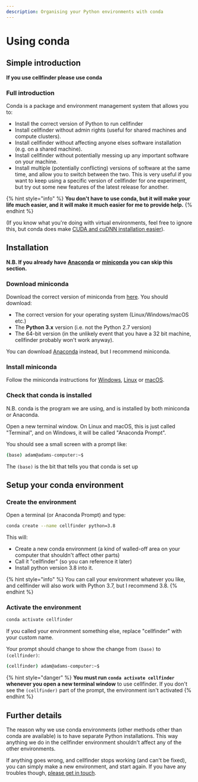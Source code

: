 ```yaml
---
description: Organising your Python environments with conda
---
```


# Using conda

## Simple introduction

**If you use cellfinder please use conda**

### Full introduction

Conda is a package and environment management system that allows you to:

* Install the correct version of Python to run cellfinder
* Install cellfinder without admin rights \(useful for shared machines and compute clusters\).
* Install cellfinder without affecting anyone elses software installation \(e.g. on a shared machine\).
* Install cellfinder without potentially messing up any important software on your machine.
* Install multiple \(potentially conflicting\) versions of software at the same time, and allow you to switch between the two. This is very useful if you want to keep using a specific version of cellfinder for one experiment, but try out some new features of the latest release for another.

{% hint style="info" %}
**You don't have to use conda, but it will make your life much easier, and it will make it much easier for me to provide help.**
{% endhint %}

\(If you know what you're doing with virtual environments, feel free to ignore this, but conda does make [CUDA and cuDNN installation easier](setting-up-your-gpu.md#installing-cuda-and-cudnn)\).

## Installation

**N.B. If you already have** [**Anaconda**](https://www.anaconda.com/) **or** [**miniconda**](https://docs.conda.io/en/latest/miniconda.html) **you can skip this section.**

### Download miniconda

Download the correct version of miniconda from [here](https://docs.conda.io/en/latest/miniconda.html). You should download:

* The correct version for your operating system \(Linux/Windows/macOS etc.\)
* The **Python 3.x** version \(i.e. not the Python 2.7 version\)
* The 64-bit version \(in the unlikely event that you have a 32 bit machine, cellfinder probably won't work anyway\).

You can download [Anaconda](https://www.anaconda.com/) instead, but I recommend miniconda.

### Install miniconda

Follow the miniconda instructions for [Windows](https://conda.io/projects/conda/en/latest/user-guide/install/windows.html), [Linux](https://conda.io/projects/conda/en/latest/user-guide/install/linux.html) or [macOS](https://conda.io/projects/conda/en/latest/user-guide/install/macos.html).

### Check that conda is installed

N.B. conda is the program we are using, and is installed by both miniconda or Anaconda.

Open a new terminal window. On Linux and macOS, this is just called "Terminal", and on Windows, it will be called "Anaconda Prompt".

You should see a small screen with a prompt like:

```bash
(base) adam@adams-computer:~$
```

The `(base)` is the bit that tells you that conda is set up

## Setup your conda environment

### Create the environment

Open a terminal \(or Anaconda Prompt\) and type:

```bash
conda create --name cellfinder python=3.8
```

This will:

* Create a new conda environment \(a kind of walled-off area on your computer that shouldn't affect other parts\)
* Call it "cellfinder" \(so you can reference it later\)
* Install python version 3.8 into it. 

{% hint style="info" %}
You can call your environment whatever you like, and cellfinder will also work with Python 3.7, but I recommend 3.8.
{% endhint %}

### Activate the environment

```bash
conda activate cellfinder
```

If you called your environment something else, replace "cellfinder" with your custom name.

Your prompt should change to show the change from `(base)` to `(cellfinder)`:

```bash
(cellfinder) adam@adams-computer:~$
```

{% hint style="danger" %}
**You must run `conda activate cellfinder` whenever you open a new terminal window** to use cellfinder. If you don't see the `(cellfinder)` part of the prompt, the environment isn't activated
{% endhint %}

## Further details

The reason why we use conda environments \(other methods other than conda are available\) is to have separate Python installations. This way anything we do in the cellfinder environment shouldn't affect any of the other environments.

If anything goes wrong, and cellfinder stops working \(and can't be fixed\), you can simply make a new environment, and start again. If you have any troubles though, [please get in touch](../general/getting-in-touch.md).

